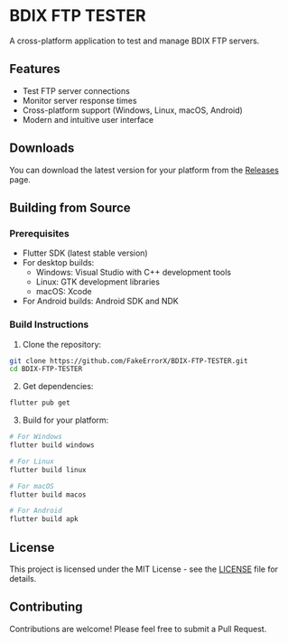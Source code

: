 # BDIX FTP TESTER

A cross-platform application to test and manage BDIX FTP servers.

## Features

- Test FTP server connections
- Monitor server response times
- Cross-platform support (Windows, Linux, macOS, Android)
- Modern and intuitive user interface

## Downloads

You can download the latest version for your platform from the [Releases](../../releases) page.

## Building from Source

### Prerequisites

- Flutter SDK (latest stable version)
- For desktop builds:
  - Windows: Visual Studio with C++ development tools
  - Linux: GTK development libraries
  - macOS: Xcode
- For Android builds: Android SDK and NDK

### Build Instructions

1. Clone the repository:
```bash
git clone https://github.com/FakeErrorX/BDIX-FTP-TESTER.git
cd BDIX-FTP-TESTER
```

2. Get dependencies:
```bash
flutter pub get
```

3. Build for your platform:
```bash
# For Windows
flutter build windows

# For Linux
flutter build linux

# For macOS
flutter build macos

# For Android
flutter build apk
```

## License

This project is licensed under the MIT License - see the [LICENSE](LICENSE) file for details.

## Contributing

Contributions are welcome! Please feel free to submit a Pull Request.
